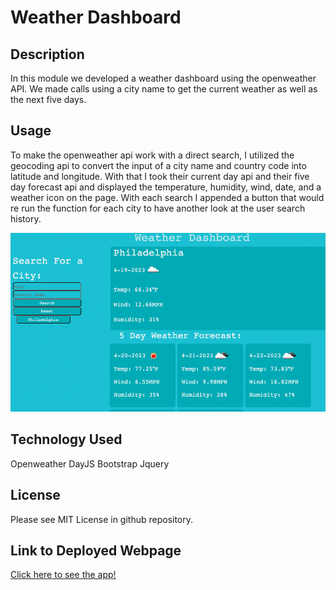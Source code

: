 # Weather Dashboard

## Description

In this module we developed a weather dashboard using the openweather API. We made calls using a city name to get the current weather as well as the next five days. 

## Usage

To make the openweather api work with a direct search, I utilized the geocoding api to convert the input of a city name and country code into latitude and longitude. With that I took their current day api and their five day forecast api and displayed the temperature, humidity, wind, date, and a weather icon on the page. With each search I appended a button that would re run the function for each city to have another look at the user search history. 

![screenshot of weatherapp](https://github.com/msaylorphila/msaylor-weatherapp-mod06/blob/main/Assets/images/weather-screenshot.png)

## Technology Used

Openweather
DayJS
Bootstrap
Jquery

## License

Please see MIT License in github repository.

## Link to Deployed Webpage

[Click here to see the app!](https://msaylorphila.github.io/msaylor-weatherapp-mod06/)

